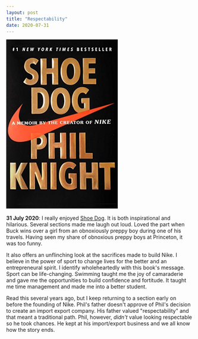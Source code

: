 ```yaml
---
layout: post
title: "Respectability"
date: 2020-07-31
---
```


<p><img src="/static/img/shoedog.jpg" width="300"/></p>

						
<p><b>31 July 2020</b>:  I really enjoyed <u>Shoe Dog</u>.  It is both inspirational and hilarious.
			Several sections made me laugh out loud.  Loved the part when Buck wins over a girl from an obnoxiously
			preppy boy during one of his travels.  Having seen my share of obnoxious preppy boys at Princeton, it was too funny.
</p>
		
<p>
			It also offers an unflinching look at the sacrifices made to 
			build Nike.  I believe in the power of sport to change lives for the better and an 
			entrepreneural spirit.  I identify wholeheartedly with this book's message.  Sport can be life-changing.  
			Swimming taught me the joy of camaraderie and gave me the opportunities
			to build confidence and fortitude. It taught me time management and made me into a better student.  
		</p>

<p> Read this several years ago, but I keep returning to a section early on before the founding of Nike.  Phil's
			father doesn't approve of Phil's decision to create an import export company.
			His father valued "respectability" and that meant a traditional path.  
			Phil, however, <em>didn't</em> value looking respectable so he took chances.  He kept at his import/export business 
			and we all know how the story ends. 
</p>
	